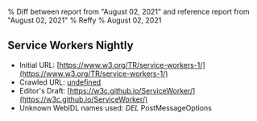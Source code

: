 % Diff between report from "August 02, 2021" and reference report from "August 02, 2021"
% Reffy
% August 02, 2021

## Service Workers Nightly

- Initial URL: [https://www.w3.org/TR/service-workers-1/](https://www.w3.org/TR/service-workers-1/)
- Crawled URL: [undefined](undefined)
- Editor's Draft: [https://w3c.github.io/ServiceWorker/](https://w3c.github.io/ServiceWorker/)
- Unknown WebIDL names used: *DEL* PostMessageOptions


